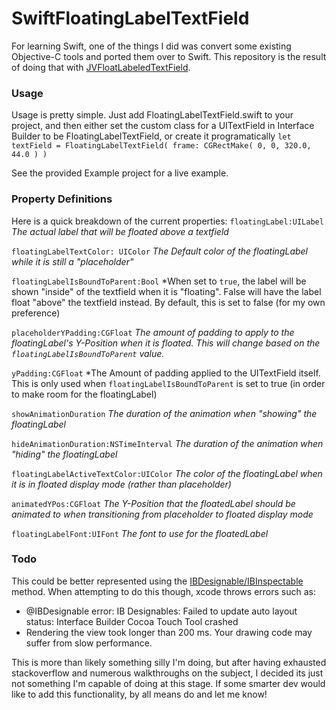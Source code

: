 SwiftFloatingLabelTextField
===========================

For learning Swift, one of the things I did was convert some existing Objective-C tools and ported them over to Swift.  This repository is the result of doing that with [JVFloatLabeledTextField](https://github.com/jverdi/JVFloatLabeledTextField).

### Usage
Usage is pretty simple.   Just add FloatingLabelTextField.swift to your project, and then either set the custom class for a UITextField in Interface Builder to be FloatingLabelTextField, or create it programatically `let textField = FloatingLabelTextField( frame: CGRectMake( 0, 0, 320.0, 44.0 ) )`

See the provided Example project for a live example.

### Property Definitions
Here is a quick breakdown of the current properties:
`floatingLabel:UILabel`
*The actual label that will be floated above a textfield*

`floatingLabelTextColor: UIColor`
*The Default color of the floatingLabel while it is still a "placeholder"*

`floatingLabelIsBoundToParent:Bool`
*When set to `true`, the label will be shown "inside" of the textfield when it is "floating".  False will have the label float "above" the textfield instead.  By default, this is set to false (for my own preference)

`placeholderYPadding:CGFloat`
*The amount of padding to apply to the floatingLabel's Y-Position when it is floated.  This will change based on the `floatingLabelIsBoundToParent` value.*

`yPadding:CGFloat`
*The Amount of padding applied to the UITextField itself.  This is only used when `floatingLabelIsBoundToParent` is set to true (in order to make room for the floatingLabel)

`showAnimationDuration`
*The duration of the animation when "showing" the floatingLabel*

`hideAnimationDuration:NSTimeInterval`
*The duration of the animation when "hiding" the floatingLabel*

`floatingLabelActiveTextColor:UIColor`
*The color of the floatingLabel when it is in floated display mode (rather than placeholder)*

`animatedYPos:CGFloat`
*The Y-Position that the floatedLabel should be animated to when transitioning from placeholder to floated display mode*

`floatingLabelFont:UIFont`
*The font to use for the floatedLabel*

### Todo
This could be better represented using the [IBDesignable/IBInspectable](http://www.thinkandbuild.it/building-custom-ui-element-with-ibdesignable/) method.  When attempting to do this though, xcode throws errors such as:
* @IBDesignable error: IB Designables: Failed to update auto layout status: Interface Builder Cocoa Touch Tool crashed
* Rendering the view took longer than 200 ms. Your drawing code may suffer from slow performance.

This is more than likely something silly I'm doing, but after having exhausted stackoverflow and numerous walkthroughs on the subject, I decided its just not something I'm capable of doing at this stage.  If some smarter dev would like to add this functionality, by all means do and let me know!

